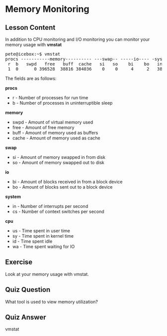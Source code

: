# Memory Monitoring

## Lesson Content

In addition to CPU monitoring and I/O monitoring you can monitor your memory usage with <b>vmstat</b>

<pre>
pete@icebox:~$ vmstat
procs -----------memory---------- ---swap-- -----io---- -system-- ------cpu-----
 r  b   swpd   free   buff  cache   si   so    bi    bo   in   cs us sy id wa st
 1  0      0 396528  38816 384036    0    0     4     2   38   79  0  0 99  0  0
</pre>

The fields are as follows:

<b>procs</b>
<ul>
<li>r - Number of processes for run time</li>
<li>b - Number of processes in uninterruptible sleep</li>
</ul>

<b>memory</b>
<ul>
<li>swpd - Amount of virtual memory used</li>
<li>free - Amount of free memory</li>
<li>buff - Amount of memory used as buffers</li>
<li>cache - Amount of memory used as cache</li>
</ul>

<b>swap</b>
<ul>
<li>si - Amount of memory swapped in from disk</li>
<li>so - Amount of memory swapped out to disk</li>
</ul>

<b>io</b>
<ul>
<li>bi - Amount of blocks received in from a block device</li>
<li>bo - Amount of blocks sent out to a block device</li>
</ul>

<b>system</b>
<ul>
<li>in - Number of interrupts per second</li>
<li>cs - Number of context switches per second</li>
</ul>

<b>cpu</b>
<ul>
<li>us - Time spent in user time</li>
<li>sy - Time spent in kernel time</li>
<li>id - Time spent idle</li>
<li>wa - Time spent waiting for IO</li>
</ul>

## Exercise

Look at your memory usage with vmstat.

## Quiz Question

What tool is used to view memory utilization?

## Quiz Answer

vmstat
